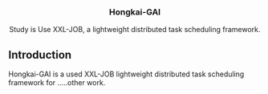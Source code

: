 <p align="center">
    <h3 align="center">Hongkai-GAI</h3>
    <p align="center">
        Study is Use XXL-JOB, a lightweight distributed task scheduling framework.
    </p>    
</p>


## Introduction
Hongkai-GAI is a used XXL-JOB lightweight distributed task scheduling framework for .....other work. 

